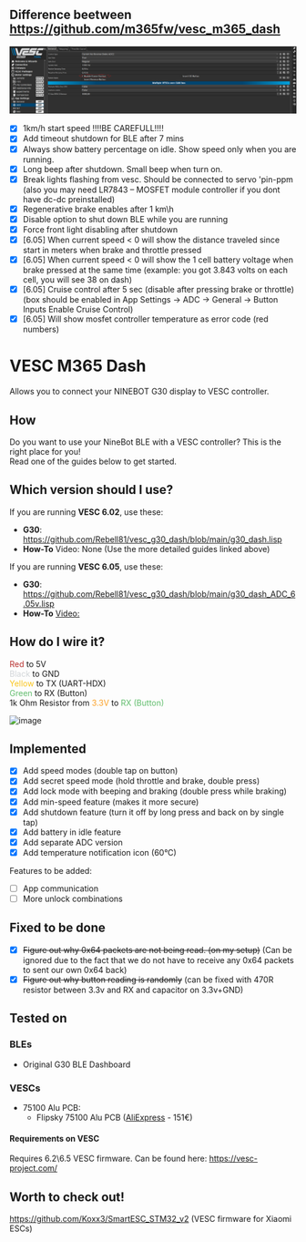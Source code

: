 ## Difference beetween https://github.com/m365fw/vesc_m365_dash

![image](guide/imgs/cruise.png)
- [x] 1km/h start speed !!!!BE CAREFULL!!!!
- [x] Add timeout shutdown for BLE after 7 mins
- [x] Always show battery percentage on idle. Show speed only when you are running.
- [x] Long beep after shutdown. Small beep when turn on.
- [x] Break lights flashing from vesc. Should be connected to servo 'pin-ppm (also you may need LR7843 – MOSFET module controller if you dont have dc-dc preinstalled) 
- [x] Regenerative brake enables after 1 km\h
- [x] Disable option to shut down BLE while you are running
- [x] Force front light disabling after shutdown
- [x] [6.05] When current speed < 0 will show the distance traveled since start in meters when brake and throttle pressed
- [x] [6.05] When current speed < 0 will show the 1 cell battery voltage when brake pressed at the same time (example: you got 3.843 volts on each cell, you will see 38 on dash)
- [x] [6.05] Cruise control after 5 sec (disable after pressing brake or throttle) (box should be enabled in App Settings -> ADC -> General -> Button Inputs Enable Cruise Control)
- [x] [6.05] Will show mosfet controller temperature as error code (red numbers)

# VESC M365 Dash
Allows you to connect your NINEBOT G30 display to VESC controller.

## How
Do you want to use your  NineBot BLE with a VESC controller? This is the right place for you! \
Read one of the guides below to get started.

## Which version should I use?

If you are running **VESC 6.02**, use these:
- **G30**: https://github.com/Rebell81/vesc_g30_dash/blob/main/g30_dash.lisp
- **How-To** Video: None (Use the more detailed guides linked above)

If you are running **VESC 6.05**, use these:
- **G30**: https://github.com/Rebell81/vesc_g30_dash/blob/main/g30_dash_ADC_6.05v.lisp
- **How-To** [Video:](https://www.youtube.com/watch?v=kX8PsaxfoXQ)

## How do I wire it?
<span style="color:rgb(184, 49, 47);">Red </span>to 5V \
<span style="color:rgb(209, 213, 216);">Black </span>to GND \
<span style="color:rgb(250, 197, 28);">Yellow </span>to TX (UART-HDX) \
<span style="color:rgb(97, 189, 109);">Green </span>to RX (Button) \
1k Ohm Resistor from <span style="color:rgb(251, 160, 38);">3.3V</span> to <span style="color:rgb(97, 189, 109);">RX (Button)</span>

![image](guide/imgs/23999.png)

## Implemented


- [x] Add speed modes (double tap on button)
- [x] Add secret speed mode (hold throttle and brake, double press)
- [x] Add lock mode with beeping and braking (double press while braking)
- [x] Add min-speed feature (makes it more secure)
- [x] Add shutdown feature (turn it off by long press and back on by single tap)
- [x] Add battery in idle feature
- [x] Add separate ADC version
- [x] Add temperature notification icon (60°C)

Features to be added:
- [ ] App communication
- [ ] More unlock combinations

## Fixed to be done
- [x] ~~Figure out why 0x64 packets are not being read. (on my setup)~~ (Can be ignored due to the fact that we do not have to receive any 0x64 packets to sent our own 0x64 back)
- [x] ~~Figure out why button reading is randomly~~ (can be fixed with 470R resistor between 3.3v and RX and capacitor on 3.3v+GND)

## Tested on
### BLEs
- Original G30 BLE Dashboard

### VESCs
- 75100 Alu PCB:
    - Flipsky 75100 Alu PCB ([AliExpress](https://s.click.aliexpress.com/e/_DEXNhX3) - 151€)

#### Requirements on VESC
Requires 6.2\6.5 VESC firmware. 
Can be found here: https://vesc-project.com/

## Worth to check out!
https://github.com/Koxx3/SmartESC_STM32_v2 (VESC firmware for Xiaomi ESCs)
